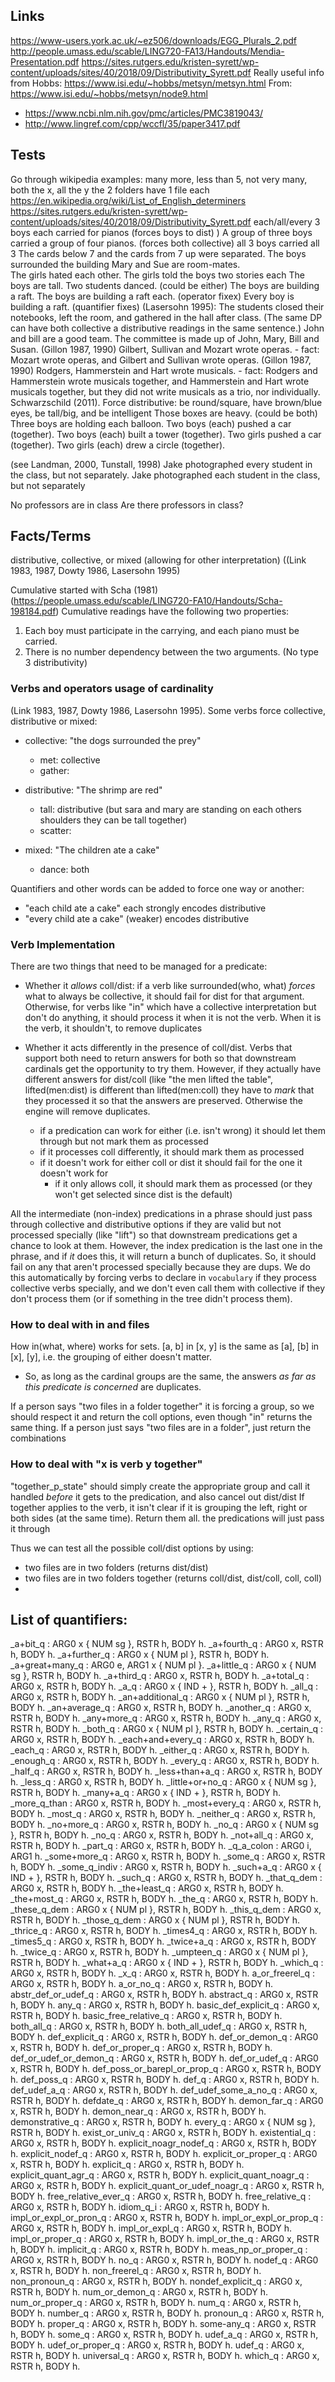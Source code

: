 
## Links
https://www-users.york.ac.uk/~ez506/downloads/EGG_Plurals_2.pdf
http://people.umass.edu/scable/LING720-FA13/Handouts/Mendia-Presentation.pdf
https://sites.rutgers.edu/kristen-syrett/wp-content/uploads/sites/40/2018/09/Distributivity_Syrett.pdf
Really useful info from Hobbs: https://www.isi.edu/~hobbs/metsyn/metsyn.html
From: https://www.isi.edu/~hobbs/metsyn/node9.html
- https://www.ncbi.nlm.nih.gov/pmc/articles/PMC3819043/
- http://www.lingref.com/cpp/wccfl/35/paper3417.pdf

## Tests
Go through wikipedia examples: many more, less than 5, not very many, both the x, all the y
the 2 folders have 1 file each
https://en.wikipedia.org/wiki/List_of_English_determiners
https://sites.rutgers.edu/kristen-syrett/wp-content/uploads/sites/40/2018/09/Distributivity_Syrett.pdf
each/all/every
3 boys each carried for pianos (forces boys to dist)
) A group of three boys carried a group of four pianos. (forces both collective)
all 3 boys carried all 3
The cards below 7 and the cards from 7 up were separated.
The boys surrounded the building
Mary  and  Sue are  room-mates.  
The  girls hated  each  other. 
The girls told the boys two stories each
The boys are tall.
Two students danced. (could be either)
The boys are building a raft.
    The boys are building a raft each. (operator fixex)
    Every boy is building a raft. (quantifier fixes)
(Lasersohn 1995): The students closed their notebooks, left the room, and gathered in the hall after class. (The same DP can have both collective a distributive readings in
the same sentence.)
John and bill are a good team.
The committee is made up of John, Mary, Bill and Susan.
(Gillon 1987, 1990) Gilbert, Sullivan and Mozart wrote operas.
    - fact: Mozart wrote operas, and Gilbert and Sullivan wrote operas.
(Gillon 1987, 1990) Rodgers, Hammerstein and Hart wrote musicals.
    - fact: Rodgers and Hammerstein wrote musicals together, and Hammerstein and Hart wrote musicals together, but they did not write musicals as a trio, nor individually.
Schwarzschild (2011).  Force distributive: be round/square, have brown/blue eyes, be tall/big, and be intelligent
Those boxes are heavy. (could be both)
Three boys are holding each balloon.
Two boys (each) pushed a car (together).
Two boys (each) built a tower (together).
Two girls pushed a car (together).
Two girls (each) drew a circle (together).

(see Landman, 2000, Tunstall, 1998)
    Jake photographed every student in the class, but not separately.
    Jake photographed each student in the class, but not separately

No professors are in class
    Are there professors in class?

## Facts/Terms
distributive, collective, or mixed (allowing for other interpretation) ((Link 1983, 1987, Dowty
1986, Lasersohn 1995)

Cumulative started with Scha (1981) (https://people.umass.edu/scable/LING720-FA10/Handouts/Scha-198184.pdf)
  Cumulative readings have the following two properties:
  1. Each boy must participate in the carrying, and each piano must be carried.
  2. There is no number dependency between the two arguments. (No type 3 distributivity)

### Verbs and operators usage of cardinality
(Link 1983, 1987, Dowty 1986, Lasersohn 1995).
Some verbs force collective, distributive or mixed:
- collective: "the dogs surrounded the prey"
  - met: collective
  - gather:

- distributive: "The shrimp are red"
  - tall: distributive (but sara and mary are standing on each others shoulders they can be tall together)
  - scatter:

- mixed: "The children ate a cake"
    - dance: both

Quantifiers and other words can be added to force one way or another: 
- "each child ate a cake" each strongly encodes distributive
- "every child ate a cake" (weaker) encodes distributive

### Verb Implementation

There are two things that need to be managed for a predicate: 
- Whether it *allows* coll/dist: if a verb like surrounded(who, what) *forces* what to always be collective, it should fail for dist for that argument. Otherwise, for verbs like "in" which have a collective interpretation but don't do anything, it should process it when it is not the verb. When it is the verb, it shouldn't, to remove duplicates
- Whether it acts differently in the presence of coll/dist. Verbs that support both need to return answers for both so that downstream cardinals get the opportunity to try them.  However, if they actually have different answers for dist/coll (like "the men lifted the table", lifted(men:dist) is different than lifted(men:coll) they have to *mark* that they processed it so that the answers are preserved. Otherwise the engine will remove duplicates.


  - if a predication can work for either (i.e. isn't wrong) it should let them through but not mark them as processed
  - if it processes coll differently, it should mark them as processed
  - if it doesn't work for either coll or dist it should fail for the one it doesn't work for
      - if it only allows coll, it should mark them as processed (or they won't get selected since dist is the default)

All the intermediate (non-index) predications in a phrase should just pass through collective and distributive options if they are valid but not processed specially (like "lift") so that downstream predications get a chance to look at them. However, the index predication is the last one in the phrase, and if *it* does this, it will return a bunch of duplicates. So, it should fail on any that aren't processed specially because they are dups. We do this automatically by forcing verbs to declare in `vocabulary` if they process collective verbs specially, and we don't even call them with collective if they don't process them (or if something in the tree didn't process them).

### How to deal with in and files
How in(what, where) works for sets.  [a, b] in [x, y] is the same as [a], [b] in [x], [y], i.e. the grouping of either doesn't matter. 
- So, as long as the cardinal groups are the same, the answers *as far as this predicate is concerned* are duplicates.

If a person says "two files in a folder together" it is forcing a group, so we should respect it and return the coll options, even though "in" returns the same thing.
If a person just says "two files are in a folder", just return the combinations

### How to deal with "x is verb y together"
"together_p_state" should simply create the appropriate group and call it handled *before* it gets to the predication, and also cancel out dist/dist
If together applies to the verb, it isn't clear if it is grouping the left, right or both sides (at the same time). Return them all.
the predications will just pass it through

Thus we can test all the possible coll/dist options by using:
- two files are in two folders (returns dist/dist)
- two files are in two folders together (returns coll/dist, dist/coll, coll, coll)
- 
## List of quantifiers:
  _a+bit_q : ARG0 x { NUM sg }, RSTR h, BODY h.
  _a+fourth_q : ARG0 x, RSTR h, BODY h.
  _a+further_q : ARG0 x { NUM pl }, RSTR h, BODY h.
  _a+great+many_q : ARG0 e, ARG1 x { NUM pl }.
  _a+little_q : ARG0 x { NUM sg }, RSTR h, BODY h.
  _a+third_q : ARG0 x, RSTR h, BODY h.
  _a+total_q : ARG0 x, RSTR h, BODY h.
  _a_q : ARG0 x { IND + }, RSTR h, BODY h.
  _all_q : ARG0 x, RSTR h, BODY h.
  _an+additional_q : ARG0 x { NUM pl }, RSTR h, BODY h.
  _an+average_q : ARG0 x, RSTR h, BODY h.
  _another_q : ARG0 x, RSTR h, BODY h.
  _any+more_q : ARG0 x, RSTR h, BODY h.
  _any_q : ARG0 x, RSTR h, BODY h.
  _both_q : ARG0 x { NUM pl }, RSTR h, BODY h.
  _certain_q : ARG0 x, RSTR h, BODY h.
  _each+and+every_q : ARG0 x, RSTR h, BODY h.
  _each_q : ARG0 x, RSTR h, BODY h.
  _either_q : ARG0 x, RSTR h, BODY h.
  _enough_q : ARG0 x, RSTR h, BODY h.
  _every_q : ARG0 x, RSTR h, BODY h.
  _half_q : ARG0 x, RSTR h, BODY h.
  _less+than+a_q : ARG0 x, RSTR h, BODY h.
  _less_q : ARG0 x, RSTR h, BODY h.
  _little+or+no_q : ARG0 x { NUM sg }, RSTR h, BODY h.
  _many+a_q : ARG0 x { IND + }, RSTR h, BODY h.
  _more_q_than : ARG0 x, RSTR h, BODY h.
  _most+every_q : ARG0 x, RSTR h, BODY h.
  _most_q : ARG0 x, RSTR h, BODY h.
  _neither_q : ARG0 x, RSTR h, BODY h.
  _no+more_q : ARG0 x, RSTR h, BODY h.
  _no_q : ARG0 x { NUM sg }, RSTR h, BODY h.
  _no_q : ARG0 x, RSTR h, BODY h.
  _not+all_q : ARG0 x, RSTR h, BODY h.
  _part_q : ARG0 x, RSTR h, BODY h.
  _q_a_colon : ARG0 i, ARG1 h.
  _some+more_q : ARG0 x, RSTR h, BODY h.
  _some_q : ARG0 x, RSTR h, BODY h.
  _some_q_indiv : ARG0 x, RSTR h, BODY h.
  _such+a_q : ARG0 x { IND + }, RSTR h, BODY h.
  _such_q : ARG0 x, RSTR h, BODY h.
  _that_q_dem : ARG0 x, RSTR h, BODY h.
  _the+least_q : ARG0 x, RSTR h, BODY h.
  _the+most_q : ARG0 x, RSTR h, BODY h.
  _the_q : ARG0 x, RSTR h, BODY h.
  _these_q_dem : ARG0 x { NUM pl }, RSTR h, BODY h.
  _this_q_dem : ARG0 x, RSTR h, BODY h.
  _those_q_dem : ARG0 x { NUM pl }, RSTR h, BODY h.
  _thrice_q : ARG0 x, RSTR h, BODY h.
  _times4_q : ARG0 x, RSTR h, BODY h.
  _times5_q : ARG0 x, RSTR h, BODY h.
  _twice+a_q : ARG0 x, RSTR h, BODY h.
  _twice_q : ARG0 x, RSTR h, BODY h.
  _umpteen_q : ARG0 x { NUM pl }, RSTR h, BODY h.
  _what+a_q : ARG0 x { IND + }, RSTR h, BODY h.
  _which_q : ARG0 x, RSTR h, BODY h.
  _x_q : ARG0 x, RSTR h, BODY h.
  a_or_freerel_q : ARG0 x, RSTR h, BODY h.
  a_or_no_q : ARG0 x, RSTR h, BODY h.
  abstr_def_or_udef_q : ARG0 x, RSTR h, BODY h.
  abstract_q : ARG0 x, RSTR h, BODY h.
  any_q : ARG0 x, RSTR h, BODY h.
  basic_def_explicit_q : ARG0 x, RSTR h, BODY h.
  basic_free_relative_q : ARG0 x, RSTR h, BODY h.
  both_all_q : ARG0 x, RSTR h, BODY h.
  both_all_udef_q : ARG0 x, RSTR h, BODY h.
  def_explicit_q : ARG0 x, RSTR h, BODY h.
  def_or_demon_q : ARG0 x, RSTR h, BODY h.
  def_or_proper_q : ARG0 x, RSTR h, BODY h.
  def_or_udef_or_demon_q : ARG0 x, RSTR h, BODY h.
  def_or_udef_q : ARG0 x, RSTR h, BODY h.
  def_poss_or_barepl_or_prop_q : ARG0 x, RSTR h, BODY h.
  def_poss_q : ARG0 x, RSTR h, BODY h.
  def_q : ARG0 x, RSTR h, BODY h.
  def_udef_a_q : ARG0 x, RSTR h, BODY h.
  def_udef_some_a_no_q : ARG0 x, RSTR h, BODY h.
  defdate_q : ARG0 x, RSTR h, BODY h.
  demon_far_q : ARG0 x, RSTR h, BODY h.
  demon_near_q : ARG0 x, RSTR h, BODY h.
  demonstrative_q : ARG0 x, RSTR h, BODY h.
  every_q : ARG0 x { NUM sg }, RSTR h, BODY h.
  exist_or_univ_q : ARG0 x, RSTR h, BODY h.
  existential_q : ARG0 x, RSTR h, BODY h.
  explicit_noagr_nodef_q : ARG0 x, RSTR h, BODY h.
  explicit_nodef_q : ARG0 x, RSTR h, BODY h.
  explicit_or_proper_q : ARG0 x, RSTR h, BODY h.
  explicit_q : ARG0 x, RSTR h, BODY h.
  explicit_quant_agr_q : ARG0 x, RSTR h, BODY h.
  explicit_quant_noagr_q : ARG0 x, RSTR h, BODY h.
  explicit_quant_or_udef_noagr_q : ARG0 x, RSTR h, BODY h.
  free_relative_ever_q : ARG0 x, RSTR h, BODY h.
  free_relative_q : ARG0 x, RSTR h, BODY h.
  idiom_q_i : ARG0 x, RSTR h, BODY h.
  impl_or_expl_or_pron_q : ARG0 x, RSTR h, BODY h.
  impl_or_expl_or_prop_q : ARG0 x, RSTR h, BODY h.
  impl_or_expl_q : ARG0 x, RSTR h, BODY h.
  impl_or_proper_q : ARG0 x, RSTR h, BODY h.
  impl_or_the_q : ARG0 x, RSTR h, BODY h.
  implicit_q : ARG0 x, RSTR h, BODY h.
  meas_np_or_proper_q : ARG0 x, RSTR h, BODY h.
  no_q : ARG0 x, RSTR h, BODY h.
  nodef_q : ARG0 x, RSTR h, BODY h.
  non_freerel_q : ARG0 x, RSTR h, BODY h.
  non_pronoun_q : ARG0 x, RSTR h, BODY h.
  nondef_explicit_q : ARG0 x, RSTR h, BODY h.
  num_or_demon_q : ARG0 x, RSTR h, BODY h.
  num_or_proper_q : ARG0 x, RSTR h, BODY h.
  num_q : ARG0 x, RSTR h, BODY h.
  number_q : ARG0 x, RSTR h, BODY h.
  pronoun_q : ARG0 x, RSTR h, BODY h.
  proper_q : ARG0 x, RSTR h, BODY h.
  some-any_q : ARG0 x, RSTR h, BODY h.
  some_q : ARG0 x, RSTR h, BODY h.
  udef_a_q : ARG0 x, RSTR h, BODY h.
  udef_or_proper_q : ARG0 x, RSTR h, BODY h.
  udef_q : ARG0 x, RSTR h, BODY h.
  universal_q : ARG0 x, RSTR h, BODY h.
  which_q : ARG0 x, RSTR h, BODY h.
